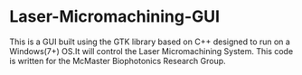 # Laser-Micromachining-GUI
This is a GUI built using the GTK library based on C++ designed to run on a Windows(7+) OS.It will control the Laser Micromachining System. This code is written for the McMaster Biophotonics Research Group. 
